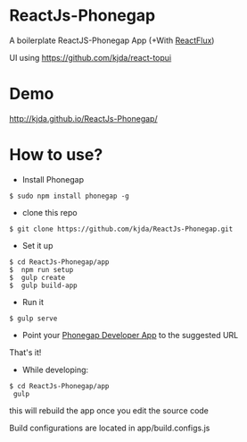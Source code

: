 ReactJs-Phonegap
================

A boilerplate ReactJS-Phonegap App (+With [ReactFlux][1])

UI using https://github.com/kjda/react-topui

Demo
====
http://kjda.github.io/ReactJs-Phonegap/

How to use?
===========

* Install Phonegap 
```
$ sudo npm install phonegap -g
```

* clone this repo
```
$ git clone https://github.com/kjda/ReactJs-Phonegap.git
```

* Set it up
```
$ cd ReactJs-Phonegap/app
$  npm run setup
$  gulp create
$  gulp build-app
```

* Run it
```
$ gulp serve
```

* Point your [Phonegap Developer App][2] to the suggested URL

That's it!

* While developing:
```
$ cd ReactJs-Phonegap/app
 gulp
```

this will rebuild the app once you edit the source code

Build configurations are located in app/build.configs.js

[1]: https://github.com/kjda/ReactFlux
[2]: https://github.com/phonegap/phonegap-app-developer
